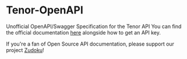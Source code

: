 # Tenor-OpenAPI
Unofficial OpenAPI/Swagger Specification for the Tenor API
You can find the official documentation [here](https://developers.google.com/tenor/guides/quickstart) alongside how to get an API key.

If you're a fan of Open Source API documentation, please support our project [Zudoku](https://zudoku.dev/)!
